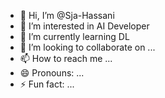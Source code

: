- 👋 Hi, I’m @Sja-Hassani
- 👀 I’m interested in AI Developer
- 🌱 I’m currently learning DL
- 💞️ I’m looking to collaborate on ...
- 📫 How to reach me ...
- 😄 Pronouns: ...
- ⚡ Fun fact: ...

<!---
Sja-Hassani/Sja-Hassani is a ✨ special ✨ repository because its `README.md` (this file) appears on your GitHub profile.
You can click the Preview link to take a look at your changes.
--->
